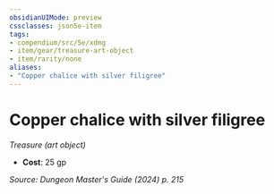 ```yaml
---
obsidianUIMode: preview
cssclasses: json5e-item
tags:
- compendium/src/5e/xdmg
- item/gear/treasure-art-object
- item/rarity/none
aliases: 
- "Copper chalice with silver filigree"
---
```

# Copper chalice with silver filigree
*Treasure (art object)*  


- **Cost**: 25 gp

*Source: Dungeon Master's Guide (2024) p. 215*